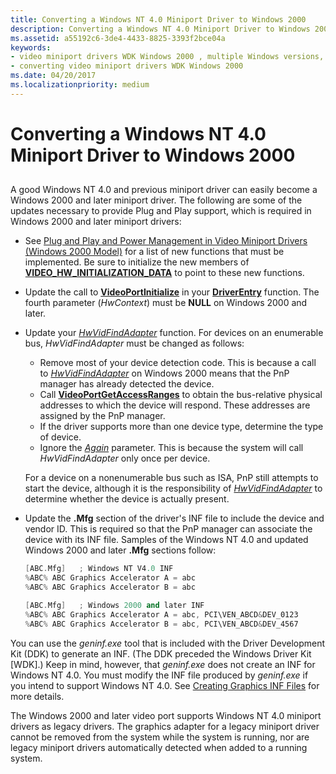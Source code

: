 ```yaml
---
title: Converting a Windows NT 4.0 Miniport Driver to Windows 2000
description: Converting a Windows NT 4.0 Miniport Driver to Windows 2000
ms.assetid: a55192c6-3de4-4433-8825-3393f2bce04a
keywords:
- video miniport drivers WDK Windows 2000 , multiple Windows versions, converting a Windows NT 4.0 driver
- converting video miniport drivers WDK Windows 2000
ms.date: 04/20/2017
ms.localizationpriority: medium
---
```


# Converting a Windows NT 4.0 Miniport Driver to Windows 2000


## <span id="ddk_converting_a_windows_nt_4_0_miniport_driver_to_windows_2000_gg"></span><span id="DDK_CONVERTING_A_WINDOWS_NT_4_0_MINIPORT_DRIVER_TO_WINDOWS_2000_GG"></span>


A good Windows NT 4.0 and previous miniport driver can easily become a Windows 2000 and later miniport driver. The following are some of the updates necessary to provide Plug and Play support, which is required in Windows 2000 and later miniport drivers:

-   See [Plug and Play and Power Management in Video Miniport Drivers (Windows 2000 Model)](plug-and-play-and-power-management-in-video-miniport-drivers--windows-.md) for a list of new functions that must be implemented. Be sure to initialize the new members of [**VIDEO\_HW\_INITIALIZATION\_DATA**](/windows-hardware/drivers/ddi/video/ns-video-_video_hw_initialization_data) to point to these new functions.

-   Update the call to [**VideoPortInitialize**](/windows-hardware/drivers/ddi/video/nf-video-videoportinitialize) in your [**DriverEntry**](./driverentry-of-video-miniport-driver.md) function. The fourth parameter (*HwContext*) must be **NULL** on Windows 2000 and later.

-   Update your [*HwVidFindAdapter*](/windows-hardware/drivers/ddi/video/nc-video-pvideo_hw_find_adapter) function. For devices on an enumerable bus, *HwVidFindAdapter* must be changed as follows:

    -   Remove most of your device detection code. This is because a call to [*HwVidFindAdapter*](/windows-hardware/drivers/ddi/video/nc-video-pvideo_hw_find_adapter) on Windows 2000 means that the PnP manager has already detected the device.
    -   Call [**VideoPortGetAccessRanges**](/windows-hardware/drivers/ddi/video/nf-video-videoportgetaccessranges) to obtain the bus-relative physical addresses to which the device will respond. These addresses are assigned by the PnP manager.
    -   If the driver supports more than one device type, determine the type of device.
    -   Ignore the [*Again*](/windows-hardware/drivers/ddi/video/nc-video-pvideo_hw_find_adapter) parameter. This is because the system will call *HwVidFindAdapter* only once per device.

    For a device on a nonenumerable bus such as ISA, PnP still attempts to start the device, although it is the responsibility of [*HwVidFindAdapter*](/windows-hardware/drivers/ddi/video/nc-video-pvideo_hw_find_adapter) to determine whether the device is actually present.

-   Update the **.Mfg** section of the driver's INF file to include the device and vendor ID. This is required so that the PnP manager can associate the device with its INF file. Samples of the Windows NT 4.0 and updated Windows 2000 and later **.Mfg** sections follow:

    ```cpp
    [ABC.Mfg]   ; Windows NT V4.0 INF
    %ABC% ABC Graphics Accelerator A = abc
    %ABC% ABC Graphics Accelerator B = abc

    [ABC.Mfg]   ; Windows 2000 and later INF
    %ABC% ABC Graphics Accelerator A = abc, PCI\VEN_ABCD&DEV_0123
    %ABC% ABC Graphics Accelerator B = abc, PCI\VEN_ABCD&DEV_4567
    ```

You can use the *geninf.exe* tool that is included with the Driver Development Kit (DDK) to generate an INF. (The DDK preceded the Windows Driver Kit \[WDK\].) Keep in mind, however, that *geninf.exe* does not create an INF for Windows NT 4.0. You must modify the INF file produced by *geninf.exe* if you intend to support Windows NT 4.0. See [Creating Graphics INF Files](creating-graphics-inf-files.md) for more details.

The Windows 2000 and later video port supports Windows NT 4.0 miniport drivers as legacy drivers. The graphics adapter for a legacy miniport driver cannot be removed from the system while the system is running, nor are legacy miniport drivers automatically detected when added to a running system.

 

